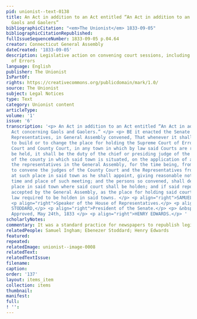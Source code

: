 ```yaml
---
pid: unionist--text-0138
title: An Act in addition to an Act entitled “An Act in addition to an Act concerning
  Gaols and Gaolers”
bibliographicCitation: "<em>The Unionist</em> 1833-09-05"
bibliographicCitationRepublished: 
fullIssueSequenceNumber: 1833-09-05 p.04.64
creator: Connecticut General Assembly
dateCreated: '1833-09-05'
description: Legislative action on convening court sessions, including Supreme Court
  of Errors
language: English
publisher: The Unionist
IsPartOf: 
rights: https://creativecommons.org/publicdomain/mark/1.0/
source: The Unionist
subject: Legal Notices
type: Text
category: Unionist content
articleType: 
volume: '1'
issue: '6'
transcription: '<p> An Act in addition to an Act entitled “An Act in addition to an
  Act concerning Gaols and Gaolers.” </p> <p> BE it enacted the Senate and House of
  Representatives, in General Assembly convened, That whenever it shall be necessary
  to build or to change the place for holding the Supreme Court of Errors, Superior
  Court and County Court, in any town in which by law said Courts are required to
  be held, it shall be the duty of the chief or presiding judge of the County Court
  of the county in which said town is situated, on the application of a majority of
  the representatives in the General Assembly, for the time being, from said county,
  to convene the judges of the County Court and the Representatives from said county,
  at such place in said town as he shall appoint, giving reasonable notice of the
  time and place of such meeting; and the persons so convened, shall designate the
  place in said town where said court shall be holden; and if said report shall be
  accepted by the General Assembly, as the place for holding said courts, when by
  law required to be holden in said towns. </p> <p align="right">SAMUEL INGHAM,</p>
  <p align="right">Speaker of the House of Representatives.</p> <p align="right">EBENZER
  STODDARD,</p> <p align="right">President of the Senate.</p> <p> &nbsp;&nbsp;&nbsp;&nbsp;&nbsp;&nbsp;&nbsp;&nbsp;&nbsp;&nbsp;&nbsp;&nbsp;&nbsp;&nbsp;&nbsp;&nbsp;&nbsp;&nbsp;&nbsp;&nbsp;&nbsp;&nbsp;&nbsp;&nbsp;&nbsp;&nbsp;&nbsp;&nbsp;&nbsp;&nbsp;&nbsp;&nbsp;&nbsp;&nbsp;&nbsp;&nbsp;&nbsp;&nbsp;&nbsp;&nbsp;&nbsp;&nbsp;&nbsp;&nbsp;&nbsp;&nbsp;&nbsp;&nbsp;&nbsp;&nbsp;&nbsp;&nbsp;&nbsp;&nbsp;&nbsp;&nbsp;&nbsp;&nbsp;&nbsp;&nbsp;&nbsp;&nbsp;&nbsp;&nbsp;&nbsp;&nbsp;&nbsp;&nbsp;&nbsp;&nbsp;&nbsp;&nbsp;&nbsp;&nbsp;&nbsp;&nbsp;&nbsp;&nbsp;&nbsp;&nbsp;&nbsp;&nbsp;&nbsp;
  Approved, May 24th, 1833 </p> <p align="right">HENRY EDWARDS.</p> '
scholarlyNotes: 
commentary: It was a standard practice for newspapers to republish legislative acts
relatedPeople: Samuel Ingham; Ebenezer Stoddard; Henry Edwards
featured: 
repeated: 
relatedImage: unionist--image-0008
relatedText: 
relatedTextIssue: 
filename: 
caption: 
order: '137'
layout: items_item
collection: items
thumbnail: 
manifest: 
full: 
! '': 
---
```

